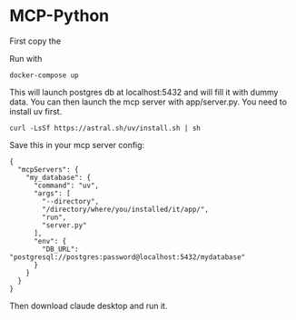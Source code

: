 # MCP-Python

First copy the

Run with

```
docker-compose up
```

This will launch postgres db at localhost:5432 and will fill it with dummy data.
You can then launch the mcp server with app/server.py. You need to install uv
first.

```
curl -LsSf https://astral.sh/uv/install.sh | sh
```

Save this in your mcp server config:

```
{
  "mcpServers": {
    "my_database": {
      "command": "uv",
      "args": [
        "--directory",
        "/directory/where/you/installed/it/app/",
        "run",
        "server.py"
      ],
      "env": {
        "DB_URL": "postgresql://postgres:password@localhost:5432/mydatabase"
      }
    }
  }
}
```

Then download claude desktop and run it.
